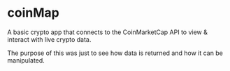 # coinMap
A basic crypto app that connects to the CoinMarketCap API to view & interact with live crypto data.

The purpose of this was just to see how data is returned and how it can be manipulated.
